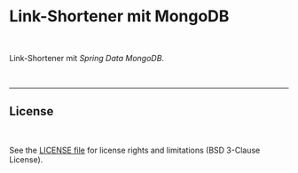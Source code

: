 # Link-Shortener mit MongoDB #

<br>

Link-Shortener mit *Spring Data MongoDB*.

<br>

----

## License ##

<br>

See the [LICENSE file](LICENSE.md) for license rights and limitations (BSD 3-Clause License).

<br>